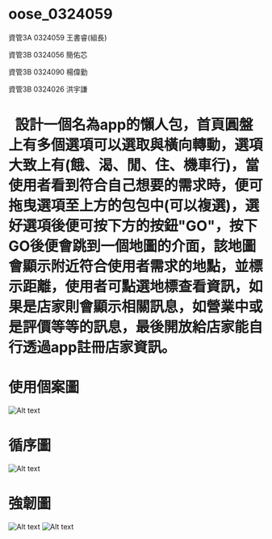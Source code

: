 # oose_0324059
資管3A 0324059 王書睿(組長)

資管3B 0324056 簡佑芯

資管3B 0324090 楊偉勤

資管3B 0324026 洪宇謙

#     設計一個名為app的懶人包，首頁圓盤上有多個選項可以選取與橫向轉動，選項大致上有(餓、渴、閒、住、機車行)，當使用者看到符合自己想要的需求時，便可拖曳選項至上方的包包中(可以複選)，選好選項後便可按下方的按鈕"GO"，按下GO後便會跳到一個地圖的介面，該地圖會顯示附近符合使用者需求的地點，並標示距離，使用者可點選地標查看資訊，如果是店家則會顯示相關訊息，如營業中或是評價等等的訊息，最後開放給店家能自行透過app註冊店家資訊。

# 使用個案圖
![Alt text](http://imgur.com/WkPLOS2.jpg)

# 循序圖
![Alt text](http://i.imgur.com/Pfp4XRq.jpg)

# 強韌圖
![Alt text](http://i.imgur.com/zn48WRF.png)
![Alt text](http://i.imgur.com/g2k68In.png)
